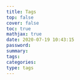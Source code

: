```yaml
---
title: Tags
top: false
cover: false
toc: true
mathjax: true
date: 2020-07-19 10:43:15
password:
summary:
tags:
categories:
type: tags
---
```

